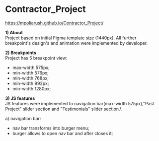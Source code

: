 # Contractor_Project
https://mpoliarush.github.io/Contractor_Project/

**1) About**\
Project based on initial Figma template size (1440px).
All further breakpoint's design's and animation were implemented by developer.

**2) Breakpoints**\
Project has 5 breakpoint view:
- max-width 575px;
- min-width 576px;
- min-width 768px;
- min-width 992px;
- min-width 1280px;


**3) JS features**\
JS features were implemented to navigation bar(max-width 575px),"Past Project" slider section and "Testimonials" slider section.\

a) navigation bar:
  - nav bar transforms into burger menu;
  - burger allows to open nav bar and after closes it;

